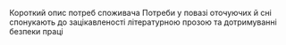 Короткий опис потреб споживача
Потреби у повазі оточуючих й сні спонукають до зацікавленості літературною прозою та дотримуванні безпеки праці